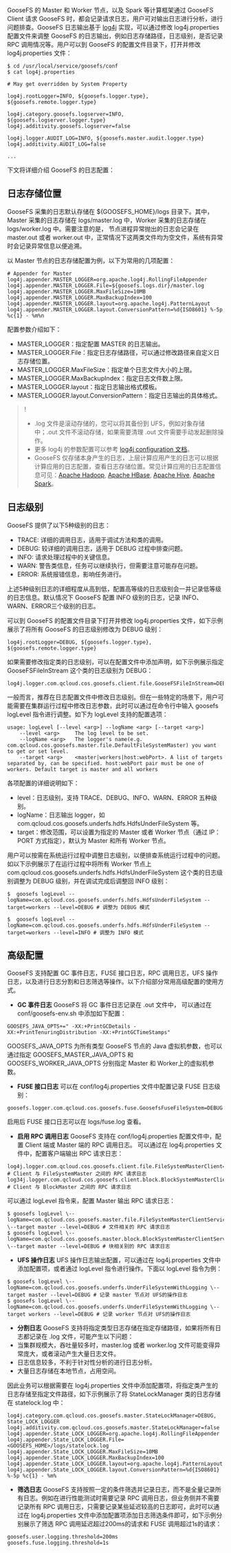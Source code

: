 GooseFS 的 Master 和 Worker 节点，以及 Spark 等计算框架通过 GooseFS Client 请求 GooseFS 时，都会记录请求日志，用户可对输出日志进行分析，进行问题排查。GooseFS 日志输出基于 [log4j](https://logging.apache.org/log4j/2.x/) 实现，可以通过修改 log4j.properties 配置文件来调整 GooseFS 的日志输出，例如日志存储路径，日志级别，是否记录 RPC 调用情况等。用户可以到 GooseFS 的配置文件目录下，打开并修改 log4j.properties 文件：

```plaintext
$ cd /usr/local/service/goosefs/conf
$ cat log4j.properties

# May get overridden by System Property

log4j.rootLogger=INFO, ${goosefs.logger.type}, ${goosefs.remote.logger.type}

log4j.category.goosefs.logserver=INFO, ${goosefs.logserver.logger.type}
log4j.additivity.goosefs.logserver=false

log4j.logger.AUDIT_LOG=INFO, ${goosefs.master.audit.logger.type}
log4j.additivity.AUDIT_LOG=false

...
```

下文将详细介绍 GooseFS 的日志配置：

## 日志存储位置

GooseFS 采集的日志默认存储在 ${GOOSEFS_HOME}/logs 目录下。其中，Master 采集的日志存储在 logs/master.log 中，Worker 采集的日志存储在 logs/worker.log 中。需要注意的是， 节点进程异常抛出的日志会记录在 master.out 或者 worker.out 中，正常情况下这两类文件均为空文件，系统有异常时会记录异常信息以便追溯。

以 Master 节点的日志存储配置为例，以下为常用的几项配置：
```plaintext
# Appender for Master
log4j.appender.MASTER_LOGGER=org.apache.log4j.RollingFileAppender
log4j.appender.MASTER_LOGGER.File=${goosefs.logs.dir}/master.log
log4j.appender.MASTER_LOGGER.MaxFileSize=10MB
log4j.appender.MASTER_LOGGER.MaxBackupIndex=100
log4j.appender.MASTER_LOGGER.layout=org.apache.log4j.PatternLayout
log4j.appender.MASTER_LOGGER.layout.ConversionPattern=%d{ISO8601} %-5p %c{1} - %m%n
```

配置参数介绍如下：
- MASTER_LOGGER：指定配置 MASTER 的日志输出。
- MASTER_LOGGER.File：指定日志存储路径，可以通过修改路径来自定义日志存储位置。
- MASTER_LOGGER.MaxFileSize：指定单个日志文件大小的上限。
- MASTER_LOGGER.MaxBackupIndex：指定日志文件数上限。
- MASTER_LOGGER.layout：指定日志输出格式模板。
- MASTER_LOGGER.layout.ConversionPattern：指定日志输出的具体格式。

>!
> - .log 文件是滚动存储的，您可以将其备份到 UFS，例如对象存储中；.out 文件不滚动存储，如果需要清理 .out 文件需要手动发起删除操作。
> - 更多 log4j 的参数配置可以参考 [log4j configuration 文档](https://logging.apache.org/log4j/2.x/manual/configuration.html)。
> - GooseFS 仅存储本身产生的日志，上层计算应用产生的日志可以根据计算应用的日志配置，查看日志存储位置。常见计算应用的日志配置信息可见：[Apache Hadoop](https://docs.alluxio.io/os/user/stable/en/compute/Hadoop-MapReduce.html#logging-configuration), [Apache HBase](https://docs.alluxio.io/os/user/stable/en/compute/HBase.html#logging-configuration), [Apache Hive](https://docs.alluxio.io/os/user/stable/en/compute/Hive.html#logging-configuration), [Apache Spark](https://docs.alluxio.io/os/user/stable/en/compute/Spark.html#logging-configuration)。
> 

## 日志级别

GooseFS 提供了以下5种级别的日志：
- TRACE: 详细的调用日志，适用于调试方法和类的调用。
- DEBUG: 较详细的调用日志，适用于 DEBUG 过程中排查问题。
- INFO: 请求处理过程中的关键信息。
- WARN: 警告类信息，任务可以继续执行，但需要注意可能存在问题。
- ERROR: 系统报错信息，影响任务进行。

上述5种级别日志的详细程度从高到低，配置高等级的日志级别会一并记录低等级的日志信息。默认情况下 GooseFS 配置 INFO 级别的日志，记录 INFO、WARN、ERROR三个级别的日志。

可以到 GooseFS 的配置文件目录下打开并修改 log4j.properties 文件，如下示例展示了将所有 GooseFS 的日志级别修改为 DEBUG 级别：

```plaintext
log4j.rootLogger=DEBUG, ${goosefs.logger.type}, ${goosefs.remote.logger.type}
```

如果需要修改指定类的日志级别，可以在配置文件中添加声明，如下示例展示指定 GooseFSFileInStream 这个类的日志级别为 DEBUG：

```plaintext
log4j.logger.com.qcloud.cos.goosefs.client.file.GooseFSFileInStream=DEBUG
```

一般而言，推荐在日志配置文件中修改日志级别。但在一些特定的场景下，用户可能需要在集群运行过程中修改日志参数，此时可以通过在命令行中输入 goosefs logLevel 指令进行调整。如下为 logLevel 支持的配置选项：

```plaintext
usage: logLevel [--level <arg>] --logName <arg> [--target <arg>]
    --level <arg>     The log level to be set.
    --logName <arg>   The logger's name(e.g. com.qcloud.cos.goosefs.master.file.DefaultFileSystemMaster) you want to get or set level.
    --target <arg>    <master|workers|host:webPort>. A list of targets separated by, can be specified. host:webPort pair must be one of workers. Default target is master and all workers
```

各项配置的详细说明如下：

- level：日志级别，支持 TRACE、DEBUG、INFO、WARN、ERROR 五种级别。
- logName：日志输出 logger，如 com.qcloud.cos.goosefs.underfs.hdfs.HdfsUnderFileSystem 等。
- target：修改范围，可以设置为指定的 Master 或者 Worker 节点（通过 IP：PORT 方式指定），默认为 Master 和所有 Worker 节点。

用户可以按需在系统运行过程中调整日志级别，以便排查系统运行过程中的问题。如以下示例展示了在运行过程中将所有 Worker 节点上 com.qcloud.cos.goosefs.underfs.hdfs.HdfsUnderFileSystem 这个类的日志级别调整为 DEBUG 级别，并在调试完成后调整回 INFO 级别：

```plaintext
$  goosefs logLevel --logName=com.qcloud.cos.goosefs.underfs.hdfs.HdfsUnderFileSystem --target=workers --level=DEBUG # 调整为 DEBUG 模式

$  goosefs logLevel --logName=com.qcloud.cos.goosefs.underfs.hdfs.HdfsUnderFileSystem --target=workers --level=INFO # 调整为 INFO 模式
```

## 高级配置

GooseFS 支持配置 GC 事件日志，FUSE 接口日志，RPC 调用日志，UFS 操作日志，以及进行日志分割和日志筛选等操作。以下介绍部分常用高级配置的使用方式。

- **GC 事件日志**
GooseFS 将 GC 事件日志记录在 .out 文件中， 可以通过在 conf/goosefs-env.sh 中添加如下配置：
```plaintext
GOOSEFS_JAVA_OPTS+=" -XX:+PrintGCDetails -XX:+PrintTenuringDistribution -XX:+PrintGCTimeStamps"
```
 GOOSEFS_JAVA_OPTS 为所有类型 GooseFS 节点的 Java 虚拟机参数，也可以通过指定 GOOSEFS_MASTER_JAVA_OPTS 和 GOOSEFS_WORKER_JAVA_OPTS 分别指定 Master 和 Worker上的虚拟机参数。
- **FUSE 接口日志**
可以在 conf/log4j.properties 文件中配置记录 FUSE 日志级别：
```plaintext
goosefs.logger.com.qcloud.cos.goosefs.fuse.GoosefsFuseFileSystem=DEBUG
```
 启用后 FUSE 接口日志可以在 logs/fuse.log 查看。 
- **启用 RPC 调用日志**
GooseFS 支持在 conf/log4j.properties 配置文件中，配置 Client 端或 Master 端的 RPC 调用日志。
可以通过在 log4j.properties 文件中，配置客户端输出 RPC 请求日志：
```plaintext
log4j.logger.com.qcloud.cos.goosefs.client.file.FileSystemMasterClient=DEBUG # Client 与 FileSystemMaster 之间的 RPC 请求日志
log34j.logger.com.qcloud.cos.goosefs.client.block.BlockSystemMasterClient=DEBUG # Client 与 BlockMaster 之间的 RPC 请求日志
```
 可以通过 logLevel 指令来，配置 Master 输出 RPC 请求日志：
```plaintext
$ goosefs logLevel \--logName=com.qcloud.cos.goosefs.master.file.FileSystemMasterClientServiceHandler \--target master --level=DEBUG # 文件相关的 RPC 请求日志
$ goosefs logLevel \--logName=com.qcloud.cos.goosefs.master.block.BlockSystemMasterClientServiceHandler \--target master --level=DEBUG # 块相关别的 RPC 请求日志
```
- **UFS 操作日志**
UFS 操作日志输出配置，可以通过在 log4j.properties 文件中添加配置项，或者通过 logLevel 指令进行操作。下面以 logLevel 指令为例：
```plaintext
$ goosefs logLevel \--logName=com.qcloud.cos.goosefs.underfs.UnderFileSystemWithLogging \--target master --level=DEBUG # 记录 master 节点对 UFS的操作日志
$ goosefs logLevel \--logName=com.qcloud.cos.goosefs.underfs.UnderFileSystemWithLogging \--target workers --level=DEBUG # 记录 worker 节点对 UFS的操作日志
```
- **分割日志**
GooseFS 支持将指定类型日志存储在指定存储路径，如果将所有日志都记录在 .log 文件，可能产生以下问题：
 - 当集群规模大，吞吐量较多时，master.log 或者 worker.log 文件可能变得异常庞大，或者滚动产生大量日志文件。
 - 日志信息较多，不利于针对性分析的进行日志分析。
 - 大量日志存储在本地节点，占用空间。

 因此业务可以根据需要在 log4j.properties 文件中添加配置项，将指定类产生的日志存储至指定文件路径，如下示例展示了将 StateLockManager 类的日志存储在 statelock.log 中：
```plaintext
log4j.category.com.qcloud.cos.goosefs.master.StateLockManager=DEBUG, State_LOCK_LOGGER
log4j.additivity.com.qcloud.cos.goosefs.master.StateLockManager=false
log4j.appender.State_LOCK_LOGGER=org.apache.log4j.RollingFileAppender
log4j.appender.State_LOCK_LOGGER.File=<GOOSEFS_HOME>/logs/statelock.log
log4j.appender.State_LOCK_LOGGER.MaxFileSize=10MB
log4j.appender.State_LOCK_LOGGER.MaxBackupIndex=100
log4j.appender.State_LOCK_LOGGER.layout=org.apache.log4j.PatternLayout
log4j.appender.State_LOCK_LOGGER.layout.ConversionPattern=%d{ISO8601} %-5p %c{1} - %m%
```
- **筛选日志**
GooseFS 支持按照一定的条件筛选并记录日志，而不是全量记录所有日志。例如在进行性能测试时需要记录 RPC 调用日志，但业务侧并不需要记录所有 RPC 调用日志，只需要记录某些延迟较高的日志即可，此时可以通过在 log4j.properties 文件中添加配置项添加日志筛选条件即可，如下示例分别展示了筛选 RPC 调用延迟超过200ms的请求和 FUSE 调用超过1s的请求：
```plaintext
goosefs.user.logging.threshold=200ms
goosefs.fuse.logging.threshold=1s
```
